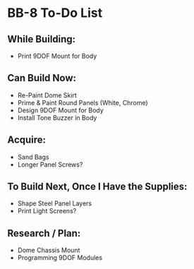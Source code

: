# BB-8 To-Do List

## While Building:

* Print 9DOF Mount for Body

## Can Build Now:

* Re-Paint Dome Skirt
* Prime & Paint Round Panels (White, Chrome)
* Design 9DOF Mount for Body
* Install Tone Buzzer in Body

## Acquire:

* Sand Bags
* Longer Panel Screws?

## To Build Next, Once I Have the Supplies:

* Shape Steel Panel Layers
* Print Light Screens?

## Research / Plan:

* Dome Chassis Mount
* Programming 9DOF Modules
